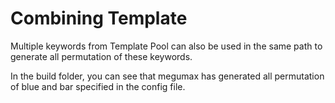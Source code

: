 # Combining Template

Multiple keywords from Template Pool can also be used in the same path to generate all permutation of these keywords.

In the build folder, you can see that megumax has generated all permutation of blue and bar specified in the config file.
